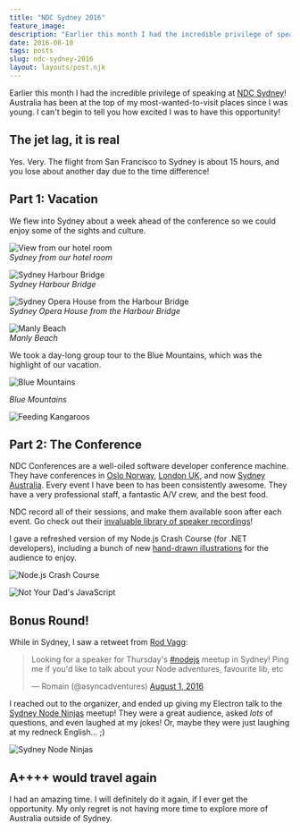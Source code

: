 ```yaml
---
title: "NDC Sydney 2016"
feature_image: 
description: "Earlier this month I had the incredible privilege of speaking at NDC Sydney! Australia has been at the top of my most-wanted-to-visit…"
date: 2016-08-10
tags: posts
slug: ndc-sydney-2016
layout: layouts/post.njk
---
```


Earlier this month I had the incredible privilege of speaking at [NDC Sydney](http://ndcsydney.com/)! Australia has been at the top of my most-wanted-to-visit places since I was young. I can't begin to tell you how excited I was to have this opportunity!

## The jet lag, it is real

Yes. Very. The flight from San Francisco to Sydney is about 15 hours, and you lose about another day due to the time difference!

## Part 1: Vacation

We flew into Sydney about a week ahead of the conference so we could enjoy some of the sights and culture.

![View from our hotel room](/content/images/2016/08/IMG_1904-1.jpg)  
_Sydney from our hotel room_

![Sydney Harbour Bridge](/content/images/2016/08/IMG_2127-1.jpg)  
_Sydney Harbour Bridge_

![Sydney Opera House from the Harbour Bridge](/content/images/2016/08/IMG_2156-1.jpg)  
_Sydney Opera House from the Harbour Bridge_

![Manly Beach](/content/images/2016/08/IMG_2311-1.jpg)  
_Manly Beach_

We took a day-long group tour to the Blue Mountains, which was the highlight of our vacation.

![Blue Mountains](/content/images/2016/08/IMG_2445-1.jpg)

_Blue Mountains_

![Feeding Kangaroos](/content/images/2016/08/IMG_2480-1.jpg)

## Part 2: The Conference

NDC Conferences are a well-oiled software developer conference machine. They have conferences in [Oslo Norway](http://ndcoslo.com/), [London UK](http://ndc-london.com/), and now [Sydney Australia](http://ndcsydney.com/). Every event I have been to has been consistently awesome. They have a very professional staff, a fantastic A/V crew, and the best food.

NDC record all of their sessions, and make them available soon after each event. Go check out their [invaluable library of speaker recordings](https://vimeo.com/ndcconferences)!

I gave a refreshed version of my Node.js Crash Course (for .NET developers), including a bunch of new [hand-drawn illustrations](https://medium.com/@reverentgeek/captivate-your-audience-using-simple-illustrations-5bf0fcd0e301#.reirgq1nc) for the audience to enjoy.

![Node.js Crash Course](/content/images/2016/08/IMG_2562.jpg)

![Not Your Dad's JavaScript](/content/images/2016/08/IMG_2566.jpg)

## Bonus Round!

While in Sydney, I saw a retweet from [Rod Vagg](https://twitter.com/rvagg):

> Looking for a speaker for Thursday's [#nodejs](https://twitter.com/hashtag/nodejs?src=hash) meetup in Sydney! Ping me if you'd like to talk about your Node adventures, favourite lib, etc
>
> — Romain (@asyncadventures) [August 1, 2016](https://twitter.com/asyncadventures/status/759907025618767872)

I reached out to the organizer, and ended up giving my Electron talk to the [Sydney Node Ninjas](http://www.meetup.com/sydney-node-ninjas/events/228199767/?from=ref) meetup! They were a great audience, asked _lots_ of questions, and even laughed at my jokes! Or, maybe they were just laughing at my redneck English... ;)

![Sydney Node Ninjas](/content/images/2016/08/IMG_2584.jpg)

## A++++ would travel again

I had an amazing time. I will definitely do it again, if I ever get the opportunity. My only regret is not having more time to explore more of Australia outside of Sydney.
